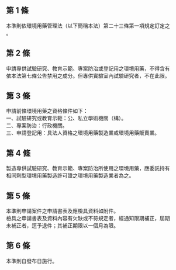 第 1 條
-------
本準則依環境用藥管理法（以下簡稱本法）第二十三條第一項規定訂定之  
。

第 2 條
-------
申請專供試驗研究、教育示範、專案防治或登記用之環境用藥，不得含有  
依本法第七條公告禁用之成分。但專供實驗室內試驗研究者，不在此限。

第 3 條
-------
申請前條環境用藥之資格條件如下：  
一、試驗研究或教育示範：公、私立學術機關（構）。  
二、專案防治：行政機關。  
三、申請登記用：具法人資格之環境用藥製造業或環境用藥販賣業。

第 4 條
-------
製造專供試驗研究、教育示範、專案防治所使用之環境用藥，應委託持有  
相同劑型環境用藥製造許可證之環境用藥製造業者為之。

第 5 條
-------
本準則申請案件之申請書表及應檢具資料如附件。  
檢具之申請書表及資料內容有欠缺或不符規定者，經通知限期補正，屆期  
未補正者，逕予退件；其補正期限以一個月為限。

第 6 條
-------
本準則自發布日施行。

